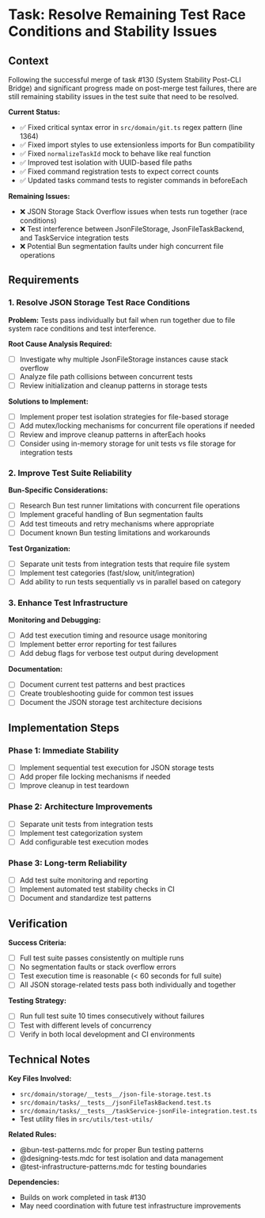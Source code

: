 # Task: Resolve Remaining Test Race Conditions and Stability Issues

## Context

Following the successful merge of task #130 (System Stability Post-CLI Bridge) and significant progress made on post-merge test failures, there are still remaining stability issues in the test suite that need to be resolved.

**Current Status:**

- ✅ Fixed critical syntax error in `src/domain/git.ts` regex pattern (line 1364)
- ✅ Fixed import styles to use extensionless imports for Bun compatibility
- ✅ Fixed `normalizeTaskId` mock to behave like real function
- ✅ Improved test isolation with UUID-based file paths
- ✅ Fixed command registration tests to expect correct counts
- ✅ Updated tasks command tests to register commands in beforeEach

**Remaining Issues:**

- ❌ JSON Storage Stack Overflow issues when tests run together (race conditions)
- ❌ Test interference between JsonFileStorage, JsonFileTaskBackend, and TaskService integration tests
- ❌ Potential Bun segmentation faults under high concurrent file operations

## Requirements

### 1. Resolve JSON Storage Test Race Conditions

**Problem:** Tests pass individually but fail when run together due to file system race conditions and test interference.

**Root Cause Analysis Required:**

- [ ] Investigate why multiple JsonFileStorage instances cause stack overflow
- [ ] Analyze file path collisions between concurrent tests
- [ ] Review initialization and cleanup patterns in storage tests

**Solutions to Implement:**

- [ ] Implement proper test isolation strategies for file-based storage
- [ ] Add mutex/locking mechanisms for concurrent file operations if needed
- [ ] Review and improve cleanup patterns in afterEach hooks
- [ ] Consider using in-memory storage for unit tests vs file storage for integration tests

### 2. Improve Test Suite Reliability

**Bun-Specific Considerations:**

- [ ] Research Bun test runner limitations with concurrent file operations
- [ ] Implement graceful handling of Bun segmentation faults
- [ ] Add test timeouts and retry mechanisms where appropriate
- [ ] Document known Bun testing limitations and workarounds

**Test Organization:**

- [ ] Separate unit tests from integration tests that require file system
- [ ] Implement test categories (fast/slow, unit/integration)
- [ ] Add ability to run tests sequentially vs in parallel based on category

### 3. Enhance Test Infrastructure

**Monitoring and Debugging:**

- [ ] Add test execution timing and resource usage monitoring
- [ ] Implement better error reporting for test failures
- [ ] Add debug flags for verbose test output during development

**Documentation:**

- [ ] Document current test patterns and best practices
- [ ] Create troubleshooting guide for common test issues
- [ ] Document the JSON storage test architecture decisions

## Implementation Steps

### Phase 1: Immediate Stability

- [ ] Implement sequential test execution for JSON storage tests
- [ ] Add proper file locking mechanisms if needed
- [ ] Improve cleanup in test teardown

### Phase 2: Architecture Improvements

- [ ] Separate unit tests from integration tests
- [ ] Implement test categorization system
- [ ] Add configurable test execution modes

### Phase 3: Long-term Reliability

- [ ] Add test suite monitoring and reporting
- [ ] Implement automated test stability checks in CI
- [ ] Document and standardize test patterns

## Verification

**Success Criteria:**

- [ ] Full test suite passes consistently on multiple runs
- [ ] No segmentation faults or stack overflow errors
- [ ] Test execution time is reasonable (< 60 seconds for full suite)
- [ ] All JSON storage-related tests pass both individually and together

**Testing Strategy:**

- [ ] Run full test suite 10 times consecutively without failures
- [ ] Test with different levels of concurrency
- [ ] Verify in both local development and CI environments

## Technical Notes

**Key Files Involved:**

- `src/domain/storage/__tests__/json-file-storage.test.ts`
- `src/domain/tasks/__tests__/jsonFileTaskBackend.test.ts`
- `src/domain/tasks/__tests__/taskService-jsonFile-integration.test.ts`
- Test utility files in `src/utils/test-utils/`

**Related Rules:**

- @bun-test-patterns.mdc for proper Bun testing patterns
- @designing-tests.mdc for test isolation and data management
- @test-infrastructure-patterns.mdc for testing boundaries

**Dependencies:**

- Builds on work completed in task #130
- May need coordination with future test infrastructure improvements
